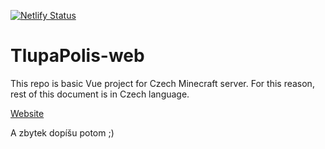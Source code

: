 [![Netlify Status](https://api.netlify.com/api/v1/badges/62d414f2-ea36-4519-be4d-410223605cb2/deploy-status)](https://app.netlify.com/sites/tlupapolis/deploys)

# TlupaPolis-web

This repo is basic Vue project for Czech Minecraft server. For this reason, rest of this document is in Czech language.

[Website](https://tlupapolis.netlify.app/)

A zbytek dopíšu potom ;)

